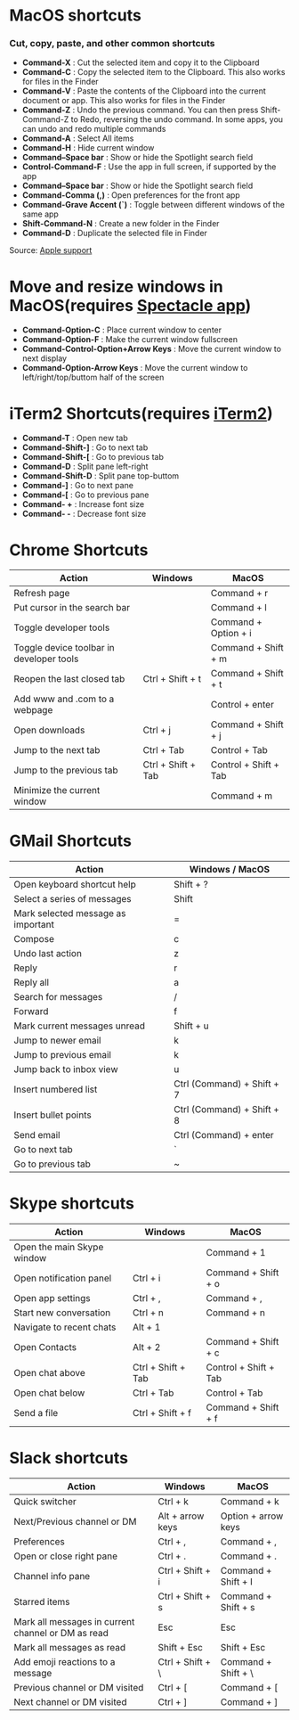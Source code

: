 # MacOS shortcuts

### Cut, copy, paste, and other common shortcuts

* **Command-X** : Cut the selected item and copy it to the Clipboard
* **Command-C** : Copy the selected item to the Clipboard. This also works for files in the Finder
* **Command-V** : Paste the contents of the Clipboard into the current document or app. This also works for files in the Finder
* **Command-Z** : Undo the previous command. You can then press Shift-Command-Z to Redo, reversing the undo command. In some apps, you can undo and redo multiple commands
* **Command-A** : Select All items
* **Command-H** : Hide current window
* **Command–Space bar** : Show or hide the Spotlight search field
* **Control-Command-F** : Use the app in full screen, if supported by the app
* **Command–Space bar** : Show or hide the Spotlight search field
* **Command-Comma (,)** : Open preferences for the front app
* **Command-Grave Accent (`)** : Toggle between different windows of the same app
* **Shift-Command-N** : Create a new folder in the Finder
* **Command-D** : Duplicate the selected file in Finder

Source: [Apple support](https://support.apple.com/en-us/HT201236)

# Move and resize windows in MacOS(requires [Spectacle app](https://www.spectacleapp.com/))

* **Command-Option-C** : Place current window to center
* **Command-Option-F** : Make the current window fullscreen
* **Command-Control-Option+Arrow Keys** : Move the current window to next display  
* **Command-Option-Arrow Keys** : Move the current window to left/right/top/buttom half of the screen

# iTerm2 Shortcuts(requires [iTerm2](https://www.iterm2.com/))

* **Command-T** : Open new tab
* **Command-Shift-]** : Go to next tab
* **Command-Shift-[** : Go to previous tab
* **Command-D** : Split pane left-right
* **Command-Shift-D** : Split pane top-buttom
* **Command-]** : Go to next pane
* **Command-[** : Go to previous pane
* **Command- +** : Increase font size
* **Command- -** : Decrease font size

# Chrome Shortcuts

| Action | Windows | MacOS |
|--------|---------|-------|
| Refresh page | | Command + r |
|Put cursor in the search bar| | Command + l |
| Toggle developer tools | | Command + Option + i |
| Toggle device toolbar in developer tools | | Command + Shift + m |
| Reopen the last closed tab | Ctrl + Shift + t | Command + Shift + t|
| Add www and .com to a webpage | | Control + enter |
| Open downloads | Ctrl + j | Command + Shift + j |
| Jump to the next tab | Ctrl + Tab | Control + Tab |
| Jump to the previous tab | Ctrl + Shift + Tab | Control + Shift + Tab |
| Minimize the current window | | Command + m |


# GMail Shortcuts

| Action | Windows / MacOS |
|-|--------------|
| Open keyboard shortcut help | Shift + ? |
| Select a series of messages | Shift |
| Mark selected message as important | = |
| Compose | c |
| Undo last action | z |
| Reply | r |
| Reply all | a |
| Search for messages | / |
| Forward | f |
| Mark current messages unread | Shift + u |
| Jump to newer email | k |
| Jump to previous email | k |
| Jump back to inbox view | u |
| Insert numbered list | Ctrl (Command) + Shift + 7 |
| Insert bullet points | Ctrl (Command) + Shift + 8 |
| Send email | Ctrl (Command) + enter |
| Go to next tab | ` |
| Go to previous tab | ~ |


# Skype shortcuts

| Action | Windows | MacOS |
|--------|---------|-------|
| Open the main Skype window | | Command + 1 |
| Open notification panel | Ctrl + i | Command + Shift + o|
| Open app settings | Ctrl + , | Command + , |
| Start new conversation | Ctrl + n | Command + n |
| Navigate to recent chats | Alt + 1 | |
| Open Contacts | Alt + 2 | Command + Shift + c |
| Open chat above | Ctrl + Shift + Tab | Control + Shift + Tab |
| Open chat below | Ctrl + Tab | Control + Tab |
| Send a file | Ctrl + Shift + f | Command + Shift + f |


# Slack shortcuts
| Action | Windows | MacOS |
|--------|---------|-------|
| Quick switcher | Ctrl + k | Command + k |
| Next/Previous channel or DM | Alt + arrow keys | Option + arrow keys |
| Preferences |  Ctrl + ,| Command + , |
| Open or close right pane | Ctrl + . | Command + . |
| Channel info pane | Ctrl + Shift + i | Command + Shift + I |
| Starred items | Ctrl + Shift + s | Command + Shift + s |
| Mark all messages in current channel or DM as read | Esc | Esc |
| Mark all messages as read | Shift + Esc | Shift + Esc |
| Add emoji reactions to a message | Ctrl + Shift + \ | Command + Shift + \ |
| Previous channel or DM visited | Ctrl + [ | Command + [ |
| Next channel or DM visited |  Ctrl + ] | Command + ] |